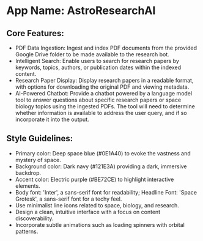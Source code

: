 # **App Name**: AstroResearchAI

## Core Features:

- PDF Data Ingestion: Ingest and index PDF documents from the provided Google Drive folder to be made available to the research bot.
- Intelligent Search: Enable users to search for research papers by keywords, topics, authors, or publication dates within the indexed content.
- Research Paper Display: Display research papers in a readable format, with options for downloading the original PDF and viewing metadata.
- AI-Powered Chatbot: Provide a chatbot powered by a language model tool to answer questions about specific research papers or space biology topics using the ingested PDFs. The tool will need to determine whether information is available to address the user query, and if so incorporate it into the output.

## Style Guidelines:

- Primary color: Deep space blue (#0E1A40) to evoke the vastness and mystery of space.
- Background color: Dark navy (#121E3A) providing a dark, immersive backdrop.
- Accent color: Electric purple (#BE72CE) to highlight interactive elements.
- Body font: 'Inter', a sans-serif font for readability; Headline Font: 'Space Grotesk', a sans-serif font for a techy feel.
- Use minimalist line icons related to space, biology, and research.
- Design a clean, intuitive interface with a focus on content discoverability.
- Incorporate subtle animations such as loading spinners with orbital patterns.